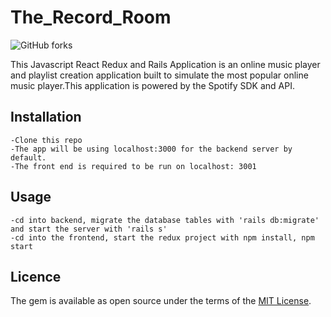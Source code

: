 
# The_Record_Room

![GitHub forks](https://github.com/hopegipson/Spotify_Clone)

This Javascript React Redux and Rails Application is an online music player and playlist creation application built to simulate the most popular online music player.This application is powered by the Spotify SDK and API. 

## Installation 

    -Clone this repo
    -The app will be using localhost:3000 for the backend server by default.
    -The front end is required to be run on localhost: 3001
## Usage
    -cd into backend, migrate the database tables with 'rails db:migrate' and start the server with 'rails s'
    -cd into the frontend, start the redux project with npm install, npm start

## Licence

The gem is available as open source under the terms of the [MIT License](https://opensource.org/licenses/MIT).

